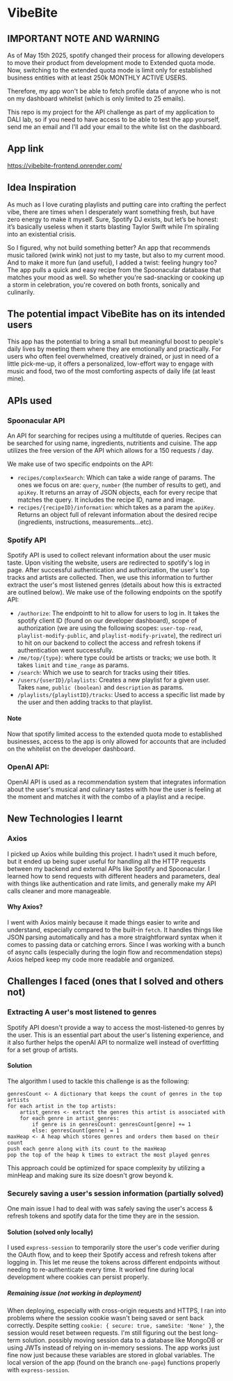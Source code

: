 # VibeBite
## IMPORTANT NOTE AND WARNING
As of May 15th 2025, spotify changed their process for allowing developers to move their product from development mode to Extended quota mode. Now, switching to the extended quota mode is limit only for established business entities with at least 250k MONTHLY ACTIVE USERS.

Therefore, my app won't be able to fetch profile data of anyone who is not on my dashboard whitelist (which is only limited to 25 emails).

This repo is my project for the API challenge as part of my application to DALI lab,
so if you need to have access to be able to test the app yourself, send me an email and I'll add your email to the white list on the dashboard.

## App link
https://vibebite-frontend.onrender.com/

## Idea Inspiration
As much as I love curating playlists and putting care into crafting the perfect vibe, there are times when I desperately want something fresh, but have zero energy to make it myself. Sure, Spotify DJ exists, but let’s be honest: it’s basically useless when it starts blasting Taylor Swift while I’m spiraling into an existential crisis.

So I figured, why not build something better? An app that recommends music tailored (wink wink) not just to my taste, but also to my current mood. And to make it more fun (and useful), I added a twist: feeling hungry too? The app pulls a quick and easy recipe from the Spoonacular database that matches your mood as well. So whether you're sad-snacking or cooking up a storm in celebration, you're covered on both fronts, sonically and culinarily.

## The potential impact VibeBite has on its intended users
This app has the potential to bring a small but meaningful boost to people's daily lives by meeting them where they are emotionally and practically. For users who often feel overwhelmed, creatively drained, or just in need of a little pick-me-up, it offers a personalized, low-effort way to engage with music and food, two of the most comforting aspects of daily life (at least mine).

## APIs used
### Spoonacular API
An API for searching for recipes using a multitutde of queries. Recipes can be searched for using name, ingredients, nutritients and cuisine. The app utilizes the free version of the API which allows for a 150 requests / day.

We make use of two specific endpoints on the API:
- `recipes/complexSearch`: Which can take a wide range of params. The ones we focus on are: `query`, `number` (the number of results to get), and `apiKey`. It returns an array of JSON objects, each for every recipe that matches the query. It includes the recipe ID, name and image.
- `recipes/{recipeID}/information`: which takes as a param the `apiKey`. Returns an object full of relevant information about the desired recipe (ingredients, instructions, measurements...etc).

### Spotify API
Spotify API is used to collect relevant information about the user music taste. Upon visiting the website, users are redirected to spotify's log in page. After successful authentication and authorization, the user's top tracks and artists are collected. Then, we use this information to further extract the user's most listened genres (details about how this is extracted are outlined below).
We make use of the following endpoints on the spotify API:
- `/authorize`: The endpointt to hit to allow for users to log in. It takes the spotify client ID (found on our developer dashboard), scope of authorization (we are using the following scopes: `user-top-read`, `playlist-modify-public`, and `playlist-modify-private`), the redirect uri to hit on our backend to collect the access and refresh tokens if authentication went successfully.
- `/me/top/{type}`: where type could be artists or tracks; we use both. It takes `limit` and `time_range`  as params.
- `/search`: Which we use to search for tracks using their titles.
- `/users/{userID}/playlists`: Creates a new playlist for a given user. Takes `name`, `public (boolean)` and `description` as params.
- `/playlists/{playlistID}/tracks`: Used to access a specific list made by the user and then adding tracks to that playlist.
#### Note
Now that spotify limited access to the extended quota mode to established businesses, access to the app is only allowed for accounts that are included on the whitelist on the developer dashboard.

### OpenAI API:
OpenAI API is used as a recommendation system that integrates information about the user's musical and culinary tastes with how the user is feeling at the moment and matches it with the combo of a playlist and a recipe.

## New Technologies I learnt
### Axios
I picked up Axios while building this project. I hadn’t used it much before, but it ended up being super useful for handling all the HTTP requests between my backend and external APIs like Spotify and Spoonacular. I learned how to send requests with different headers and parameters, deal with things like authentication and rate limits, and generally make my API calls cleaner and more manageable.
#### Why Axios?
I went with Axios mainly because it made things easier to write and understand, especially compared to the built-in `fetch`. It handles things like JSON parsing automatically and has a more straightforward syntax when it comes to passing data or catching errors. Since I was working with a bunch of async calls (especially during the login flow and recommendation steps) Axios helped keep my code more readable and organized.
## Challenges I faced (ones that I solved and others not)
### Extracting A user's most listened to genres
Spotify API doesn't provide a way to access the most-listened-to genres by the user. This is an essential part about the user's listening experience, and it also further helps the openAI API to normalize well instead of overfitting for a set group of artists.
#### Solution
The algorithm I used to tackle this challenge is as the following:
```
genresCount <- A dictionary that keeps the count of genres in the top artists
for each artist in the top artists:
    artist_genres <- extract the genres this artist is associated with
    for each genre in artist_genres:
        if genre is in genresCount: genresCount[genre] += 1
        else: genresCount[genre] = 1
maxHeap <- A heap which stores genres and orders them based on their count
push each genre along with its count to the maxHeap
pop the top of the heap k times to extract the most played genres
```
This approach could be optimized for space complexity by utilizing a minHeap and making sure its size doesn't grow beyond k.
### Securely saving a user's session information (partially solved)
One main issue I had to deal with was safely saving the user's access & refresh tokens and spotify data for the time they are in the session.
#### Solution (solved only locally)
I used `express-session` to temporarily store the user's code verifier during the OAuth flow, and to keep their Spotify access and refresh tokens after logging in. This let me reuse the tokens across different endpoints without needing to re-authenticate every time. It worked fine during local development where cookies can persist properly.

##### Remaining issue (not working in deployment)

When deploying, especially with cross-origin requests and HTTPS, I ran into problems where the session cookie wasn't being saved or sent back correctly. Despite setting `cookie: { secure: true, sameSite: 'None' }`, the session would reset between requests. I'm still figuring out the best long-term solution. possibly moving session data to a database like MongoDB or using JWTs instead of relying on in-memory sessions. The app works just fine now just because these variables are stored in global variables. The local version of the app (found on the branch `one-page`) functions properly with `express-session`.

